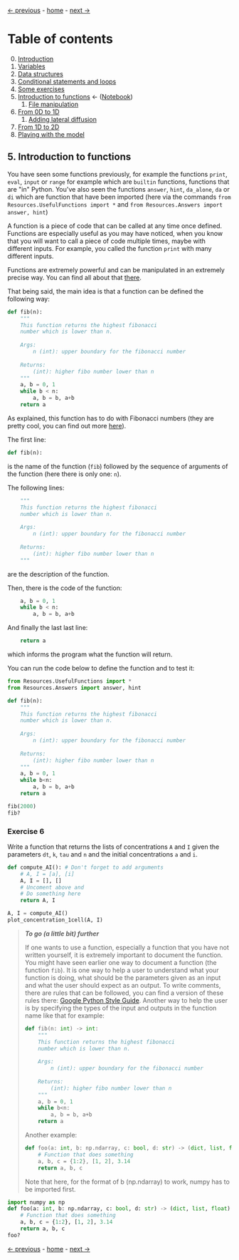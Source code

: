 [&larr; previous](4-Some-Exercises.md) - [home](https://guignardlab.github.io/CenTuri-Course/) - [next &rarr;](5-1-File-manipulation.md)

# Table of contents
0. [Introduction](0-Introduction.md)
1. [Variables](1-Variables.md)
2. [Data structures](2-Data-Structures.md)
3. [Conditional statements and loops](3-Conditional-Statements-Loops.md)
4. [Some exercises](4-Some-Exercises.md)
5. [Introduction to functions](5-0-Introduction-function.md) &larr; ([Notebook](../5-0-Introduction-function.ipynb))
    1. [File manipulation](5-1-File-manipulation.md)
6. [From 0D to 1D](6-1-From-0D-to-1D.md)
    1. [Adding lateral diffusion](6-2-Adding-lateral-diffusion.md)
7. [From 1D to 2D](7-From-1D-to-2D.md)
8. [Playing with the model](8-Playing-with-the-model.md)

## 5. Introduction to functions

You have seen some functions previously, for example the functions `print`, `eval`, `input` or `range` for example which are `builtin` functions, functions that are "in" Python. You've also seen the functions `answer`, `hint`, `da_alone`, `da` or `di` which are function that have been imported (here via the commands `from Resources.UsefulFunctions import *` and `from Resources.Answers import answer, hint`)

A function is a piece of code that can be called at any time once defined. Functions are especially useful as you may have noticed, when you know that you will want to call a piece of code multiple times, maybe with different inputs. For example, you called the function `print` with many different inputs.

Functions are extremely powerful and can be manipulated in an extremely precise way. You can find all about that [there](https://docs.python.org/3/tutorial/controlflow.html#defining-functions).

That being said, the main idea is that a function can be defined the following way:
```python
def fib(n):
    """
    This function returns the highest fibonacci
    number which is lower than n.
    
    Args:
        n (int): upper boundary for the fibonacci number
    
    Returns:
        (int): higher fibo number lower than n
    """
    a, b = 0, 1
    while b < n:
        a, b = b, a+b
    return a
```
As explained, this function has to do with Fibonacci numbers (they are pretty cool, you can find out more [here](https://en.wikipedia.org/wiki/Fibonacci_number)).

The first line:
```python
def fib(n):
```
is the name of the function (`fib`) followed by the sequence of arguments of the function (here there is only one: `n`).

The following lines:
```python
    """
    This function returns the highest fibonacci
    number which is lower than n.
    
    Args:
        n (int): upper boundary for the fibonacci number
    
    Returns:
        (int): higher fibo number lower than n
    """
```
are the description of the function.

Then, there is the code of the function:
```python
    a, b = 0, 1
    while b < n:
        a, b = b, a+b
```

And finally the last last line:
```python
    return a
```
which informs the program what the function will return.

You can run the code below to define the function and to test it:


```python
from Resources.UsefulFunctions import *
from Resources.Answers import answer, hint
```


```python
def fib(n):
    """
    This function returns the highest fibonacci
    number which is lower than n.
    
    Args:
        n (int): upper boundary for the fibonacci number
    
    Returns:
        (int): higher fibo number lower than n
    """
    a, b = 0, 1
    while b<n:
        a, b = b, a+b
    return a

fib(2000)
fib?
```

### Exercise 6
Write a function that returns the lists of concentrations `A` and `I` given the parameters `dt`, `k`, `tau` and `n` and the initial concentrations `a` and `i`.


```python
def compute_AI(): # Don't forget to add arguments
    # A, I = [a], [i] 
    A, I = [], []
    # Uncoment above and
    # Do something here
    return A, I

A, I = compute_AI()
plot_concentration_1cell(A, I)
```

> __*To go (a little bit) further*__
>
> If one wants to use a function, especially a function that you have not written yourself, it is extremely important to document the function.
> You might have seen earlier one way to document a function (the function `fib`).
> It is one way to help a user to understand what your function is doing, what should be the parameters given as an input and what the user should expect as an output.
> To write comments, there are rules that can be followed, you can find a version of these rules there: [Google Python Style Guide](https://google.github.io/styleguide/pyguide.html#38-comments-and-docstrings).
> Another way to help the user is by specifying the types of the input and outputs in the function name like that for example:
> ```python
> def fib(n: int) -> int:
>     """
>     This function returns the highest fibonacci
>     number which is lower than n.
>     
>     Args:
>         n (int): upper boundary for the fibonacci number
>     
>     Returns:
>         (int): higher fibo number lower than n
>     """
>     a, b = 0, 1
>     while b<n:
>         a, b = b, a+b
>     return a
> ```
> Another example:
> ```python
> def foo(a: int, b: np.ndarray, c: bool, d: str) -> (dict, list, float):
>     # Function that does something
>     a, b, c = {1:2}, [1, 2], 3.14
>     return a, b, c
> ```
> Note that here, for the format of b (np.ndarray) to work, numpy has to be imported first.


```python
import numpy as np
def foo(a: int, b: np.ndarray, c: bool, d: str) -> (dict, list, float):
    # Function that does something
    a, b, c = {1:2}, [1, 2], 3.14
    return a, b, c
foo?
```

[&larr; previous](4-Some-Exercises.md) - [home](https://guignardlab.github.io/CenTuri-Course/) - [next &rarr;](5-1-File-manipulation.md)